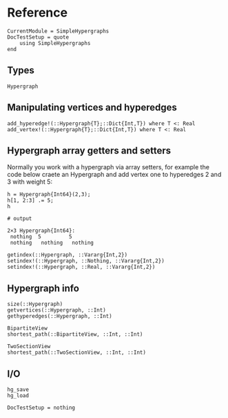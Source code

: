 Reference
=========

```@meta
CurrentModule = SimpleHypergraphs
DocTestSetup = quote
    using SimpleHypergraphs
end
```

Types
-----

```@docs
Hypergraph
```

Manipulating vertices and hyperedges
------------------------------------
```@docs
add_hyperedge!(::Hypergraph{T};::Dict{Int,T}) where T <: Real
add_vertex!(::Hypergraph{T};::Dict{Int,T}) where T <: Real
```

Hypergraph array getters and setters
------------------------------------

Normally you work with a hypergraph via array setters, for example the code below craete an Hypergraph and add vertex one to hyperedges 2 and 3 with weight 5:
```jldoctest
h = Hypergraph{Int64}(2,3);
h[1, 2:3] .= 5;  
h

# output

2×3 Hypergraph{Int64}:
 nothing  5         5
 nothing   nothing   nothing
```

```@docs
getindex(::Hypergraph, ::Vararg{Int,2})
setindex!(::Hypergraph, ::Nothing, ::Vararg{Int,2})
setindex!(::Hypergraph, ::Real, ::Vararg{Int,2})
```

Hypergraph info
---------------
```@docs
size(::Hypergraph)
getvertices(::Hypergraph, ::Int)
gethyperedges(::Hypergraph, ::Int)

BipartiteView
shortest_path(::BipartiteView, ::Int, ::Int)

TwoSectionView
shortest_path(::TwoSectionView, ::Int, ::Int)
```

I/O
---
```@docs
hg_save
hg_load
```

```@meta
DocTestSetup = nothing
```
